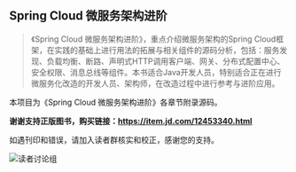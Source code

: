 ## Spring Cloud 微服务架构进阶

> 《Spring Cloud 微服务架构进阶》，重点介绍微服务架构的Spring Cloud框架，在实践的基础上进行用法的拓展与相关组件的源码分析，包括：服务发现、负载均衡、断路、声明式HTTP调用客户端、网关、分布式配置中心、安全权限、消息总线等组件。本书适合Java开发人员，特别适合正在进行微服务化改造的开发人员、架构师，在改造过程中进行参考与进阶应用。 

本项目为《Spring Cloud 微服务架构进阶》各章节附录源码。

**谢谢支持正版图书，购买链接：https://item.jd.com/12453340.html**

如遇刊印和错误，请加入读者群核实和校正，感谢您的支持。

![读者讨论组](http://image.blueskykong.com/fb-group.PNG)